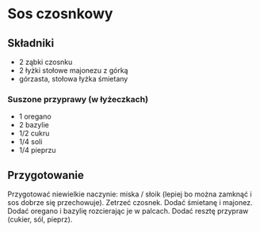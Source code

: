 # Sos czosnkowy

## Składniki

- 2 ząbki czosnku
- 2 łyżki stołowe majonezu z górką
- górzasta, stołowa łyżka śmietany

### Suszone przyprawy (w łyżeczkach)

- 1 oregano
- 2 bazylie
- 1/2 cukru
- 1/4 soli
- 1/4 pieprzu

## Przygotowanie

Przygotować niewielkie naczynie: miska / słoik (lepiej bo można zamknąć i sos dobrze się przechowuje).
Zetrzeć czosnek.
Dodać śmietanę i majonez.
Dodać oregano i bazylię rozcierając je w palcach.
Dodać resztę przypraw (cukier, sól, pieprz).
